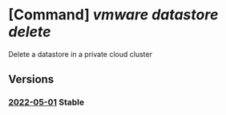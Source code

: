 # [Command] _vmware datastore delete_

Delete a datastore in a private cloud cluster

## Versions

### [2022-05-01](/Resources/mgmt-plane/L3N1YnNjcmlwdGlvbnMve30vcmVzb3VyY2Vncm91cHMve30vcHJvdmlkZXJzL21pY3Jvc29mdC5hdnMvcHJpdmF0ZWNsb3Vkcy97fS9jbHVzdGVycy97fS9kYXRhc3RvcmVzL3t9/2022-05-01.xml) **Stable**

<!-- mgmt-plane /subscriptions/{}/resourcegroups/{}/providers/microsoft.avs/privateclouds/{}/clusters/{}/datastores/{} 2022-05-01 -->
